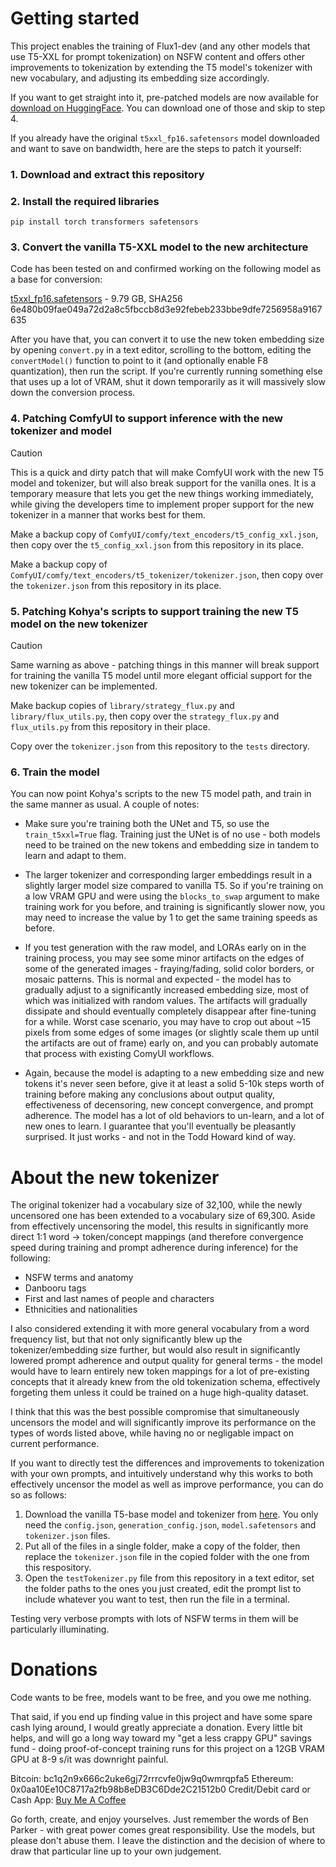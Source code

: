 # Getting started

This project enables the training of Flux1-dev (and any other models that use T5-XXL for prompt tokenization) on NSFW content and offers other improvements to tokenization by extending the T5 model's tokenizer with new vocabulary, and adjusting its embedding size accordingly.

If you want to get straight into it, pre-patched models are now available for [download on HuggingFace](https://huggingface.co/Kaoru8/T5XXL-Unchained). You can download one of those and skip to step 4.

If you already have the original `t5xxl_fp16.safetensors` model downloaded and want to save on bandwidth, here are the steps to patch it yourself:
### 1. Download and extract this repository

### 2. Install the required libraries

```
pip install torch transformers safetensors
```
### 3. Convert the vanilla T5-XXL model to the new architecture

Code has been tested on and confirmed working on the following model as a base for conversion:

[t5xxl_fp16.safetensors](https://huggingface.co/comfyanonymous/flux_text_encoders/blob/main/t5xxl_fp16.safetensors) - 9.79 GB, SHA256 6e480b09fae049a72d2a8c5fbccb8d3e92febeb233bbe9dfe7256958a9167635

After you have that, you can convert it to use the new token embedding size by opening `convert.py` in a text editor, scrolling to the bottom, editing the `convertModel()` function to point to it (and optionally enable F8 quantization), then run the script. If you're currently running something else that uses up a lot of VRAM, shut it down temporarily as it will massively slow down the conversion process.
### 4. Patching ComfyUI to support inference with the new tokenizer and model

> [!CAUTION]
> This is a quick and dirty patch that will make ComfyUI work with the new T5 model and tokenizer, but will also break support for the vanilla ones. It is a temporary measure that lets you get the new things working immediately, while giving the developers time to implement proper support for the new tokenizer in a manner that works best for them.

Make a backup copy of `ComfyUI/comfy/text_encoders/t5_config_xxl.json`, then copy over the `t5_config_xxl.json` from this repository in its place.

Make a backup copy of `ComfyUI/comfy/text_encoders/t5_tokenizer/tokenizer.json`, then copy over the `tokenizer.json` from this repository in its place.
### 5. Patching Kohya's scripts to support training the new T5 model on the new tokenizer

> [!CAUTION]
> Same warning as above - patching things in this manner will break support for training the vanilla T5 model until more elegant official support for the new tokenizer can be implemented.

Make backup copies of `library/strategy_flux.py` and `library/flux_utils.py`, then copy over the `strategy_flux.py` and `flux_utils.py` from this repository in their place.

Copy over the `tokenizer.json` from this repository to the `tests` directory.
### 6. Train the model

You can now point Kohya's scripts to the new T5 model path, and train in the same manner as usual. A couple of notes:

- Make sure you're training both the UNet and T5, so use the `train_t5xxl=True` flag. Training just the UNet is of no use - both models need to be trained on the new tokens and embedding size in tandem to learn and adapt to them.

- The larger tokenizer and corresponding larger embeddings result in a slightly larger model size compared to vanilla T5. So if you're training on a low VRAM GPU and were using the `blocks_to_swap` argument to make training work for you before, and training is significantly slower now, you may need to increase the value by 1 to get the same training speeds as before.

- If you test generation with the raw model, and LORAs early on in the training process, you may see some minor artifacts on the edges of some of the generated images - fraying/fading, solid color borders, or mosaic patterns. This is normal and expected - the model has to gradually adjust to a significantly increased embedding size, most of which was initialized with random values. The artifacts will gradually dissipate and should eventually completely disappear after fine-tuning for a while. Worst case scenario, you may have to crop out about ~15 pixels from some edges of some images (or slightly scale them up until the artifacts are out of frame) early on, and you can probably automate that process with existing ComyUI workflows.

- Again, because the model is adapting to a new embedding size and new tokens it's never seen before, give it at least a solid 5-10k steps worth of training before making any conclusions about output quality, effectiveness of decensoring, new concept convergence, and prompt adherence. The model has a lot of old behaviors to un-learn, and a lot of new ones to learn. I guarantee that you'll eventually be pleasantly surprised. It just works - and not in the Todd Howard kind of way.
# About the new tokenizer

The original tokenizer had a vocabulary size of 32,100, while the newly uncensored one has been extended to a vocabulary size of 69,300. Aside from effectively uncensoring the model, this results in significantly more direct 1:1 word -> token/concept mappings (and therefore convergence speed during training and prompt adherence during inference) for the following:

- NSFW terms and anatomy
- Danbooru tags
- First and last names of people and characters
- Ethnicities and nationalities

I also considered extending it with more general vocabulary from a word frequency list, but that not only significantly blew up the tokenizer/embedding size further, but would also result in significantly lowered prompt adherence and output quality for general terms - the model would have to learn entirely new token mappings for a lot of pre-existing concepts that it already knew from the old tokenization schema, effectively forgeting them unless it could be trained on a huge high-quality dataset.

I think that this was the best possible compromise that simultaneously uncensors the model and will significantly improve its performance on the types of words listed above, while having no or negligable impact on current performance.

If you want to directly test the differences and improvements to tokenization with your own prompts, and intuitively understand why this works to both effectively uncensor the model as well as improve performance, you can do so as follows:

1. Download the vanilla T5-base model and tokenizer from [here](https://huggingface.co/google-t5/t5-base/tree/main). You only need the `config.json`, `generation_config.json`, `model.safetensors` and `tokenizer.json` files.
2. Put all of the files in a single folder, make a copy of the folder, then replace the `tokenizer.json` file in the copied folder with the one from this respository.
3. Open the `testTokenizer.py` file from this repository in a text editor, set the folder paths to the ones you just created, edit the prompt list to include whatever you want to test, then run the file in a terminal.

Testing very verbose prompts with lots of NSFW terms in them will be particularly illuminating.
# Donations

Code wants to be free, models want to be free, and you owe me nothing.

That said, if you end up finding value in this project and have some spare cash lying around, I would greatly appreciate a donation. Every little bit helps, and will go a long way toward my "get a less crappy GPU" savings fund - doing proof-of-concept training runs for this project on a 12GB VRAM GPU at 8-9 s/it was downright painful.

Bitcoin: bc1q2n9x666c2uke6gj72rrrcvfe0jw9q0wmrqpfa5
Ethereum: 0x0aa10Ee10C8717a2fb98b8eDB3C6Dde2C21512b0
Credit/Debit card or Cash App: [Buy Me A Coffee](https://buymeacoffee.com/kaoru8)

Go forth, create, and enjoy yourselves. Just remember the words of Ben Parker - with great power comes great responsibility. Use the models, but please don't abuse them. I leave the distinction and the decision of where to draw that particular line up to your own judgement.